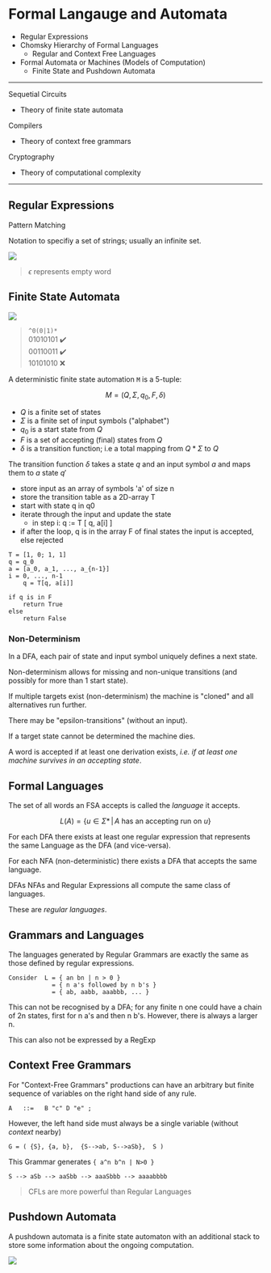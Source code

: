 # Formal Langauge and Automata

- Regular Expressions
- Chomsky Hierarchy of Formal Languages
    - Regular and Context Free Languages
- Formal Automata or Machines (Models of Computation)
    - Finite State and Pushdown Automata

---

Sequetial Circuits
- Theory of finite state automata

Compilers
- Theory of context free grammars

Cryptography
- Theory of computational complexity

---

## Regular Expressions

Pattern Matching

Notation to specifiy a set of strings; usually an infinite set.

[![](https://images.datacamp.com/image/upload/v1665049689/Regular_Expressions_Cheat_Sheet_b95aae6488.png)](https://images.datacamp.com/image/upload/v1665049689/Regular_Expressions_Cheat_Sheet_b95aae6488.png)

> $\epsilon$ represents empty word

## Finite State Automata

![](https://miro.medium.com/v2/resize:fit:627/1*izz__-XaTNUckGb9BrhPGQ.png)

> `^0(0|1)*` <br>
> 01010101 :heavy_check_mark: <br>
> 00110011 :heavy_check_mark: <br>
> 10101010 :x:

A deterministic finite state automation `M` is a 5-tuple:

$$M=(Q, \Sigma, q_0, F, \delta)$$
- $Q$ is a finite set of states
- $\Sigma$ is a finite set of input symbols ("alphabet")
- $q_0$ is a start state from $Q$
- $F$ is a set of accepting (final) states from $Q$
- $\delta$ is a transition function; i.e a total mapping from $Q * \Sigma$ to $Q$

The transition function $\delta$ takes a state $q$ and an input symbol $a$ and maps them to $a \text{ state } q'$

- store input as an array of symbols 'a' of size n
- store the transition table as a 2D-array T
- start with state q in q0
- iterate through the input and update the state
    - in step i:     q := T [ q, a[i] ]
- if after the loop, q is in the array F of final states the input is accepted, else rejected

```
T = [1, 0; 1, 1]
q = q_0
a = [a_0, a_1, ..., a_{n-1}]
i = 0, ..., n-1
    q = T[q, a[i]]

if q is in F
    return True
else
    return False
```

### Non-Determinism

In a DFA, each pair of state and input symbol uniquely defines a next state.

Non-determinism allows for missing and non-unique transitions (and possibly for more than 1 start state).

If multiple targets exist (non-determinism) the machine is "cloned" and all alternatives run further.

There may be "epsilon-transitions" (without an input).

If a target state cannot be determined the machine dies.

A word is accepted if at least one derivation exists, *i.e. if at least one machine survives in an accepting state*.

## Formal Languages

The set of all words an FSA accepts is called the *language* it accepts.

$$L(A) = \{u \in \Sigma \text{*} \,|\, A \text{ has an accepting run on } u\}$$

For each DFA there exists at least one regular expression that represents the same Language as the DFA (and vice-versa).

For each NFA (non-deterministic) there exists a DFA that accepts the same language.

DFAs NFAs and Regular Expressions all compute the same class of languages.

These are *regular languages*.

## Grammars and Languages

The languages generated by Regular Grammars are exactly the same as those defined by regular expressions.

```
Consider  L = { an bn | n > 0 }
            = { n a's followed by n b's }
            = { ab, aabb, aaabbb, ... }
```

This can not be recognised by a DFA; for any finite n one could have a chain of 2n states, first for n a's and then n b's. However, there is always a larger n.    

This can also not be expressed by a RegExp

## Context Free Grammars

For "Context-Free Grammars" productions can have an arbitrary but finite sequence of variables on the right hand side of any rule.

`A   ::=   B "c" D "e" ;`

However, the left hand side must always be a single variable (without *context* nearby)

`G = ( {S}, {a, b},  {S-->ab, S-->aSb},  S )`

This Grammar generates  `{ a^n b^n | N>0 }`

`S --> aSb --> aaSbb --> aaaSbbb --> aaaabbbb`

> CFLs are more powerful than Regular Languages

## Pushdown Automata

A pushdown automata is a finite state automaton with an additional stack to store some information about the ongoing computation.

![](https://upload.wikimedia.org/wikipedia/commons/thumb/7/71/Pushdown-overview.svg/340px-Pushdown-overview.svg.png)
